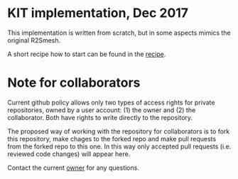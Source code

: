 # KIT implementation, Dec 2017
This implementation is written from scratch, but in some aspects mimics the original R2Smesh.

A short recipe how to start can be found in the [recipe](recipe.rst).


# Note for collaborators
Current github policy allows only two types of access rights for private repositories, owned by a user account: (1) the owner and (2) the collaborator. Both have rights to write directly to the repository. 

The proposed way of working with the repository for collaborators is to fork this repository, make chages to the forked repo and make pull requests from the forked repo to this one. In this way only accepted pull requests (i.e. reviewed code changes) will appear here.

Contact the current [owner](anton.travleev@kit.edu) for any questions.
